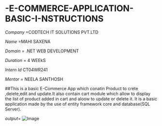 # -E-COMMERCE-APPLICATION-BASIC-I-NSTRUCTIONS
*Company* =CODTECH IT SOLUTIONS PVT.LTD

*Name* =MAHI SAXENA

*Domain* = .NET WEB DEVELOPMENT

*Duration* = 4 WEEkS

*Intern Id* CT04WR241

*Mentor* = NEELA SANTHOSH

##This is a basic E-Commerce App which conatin Product to crete ,delete,edit and update.It also contain cart module which allow to display the list of product added in cart and aloow to update or delete it.
It is a basic application made by the use of entity framework core and database(SQL Server).

*output*= ![Image](https://github.com/user-attachments/assets/dd488ad4-f70e-4dfe-abe2-35b6244742af)
